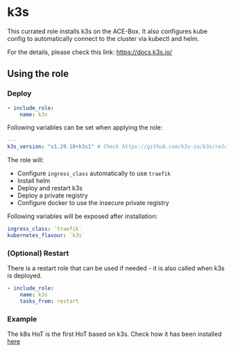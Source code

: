 # k3s

This currated role installs k3s on the ACE-Box.
It also configures kube config to automatically connect to the cluster via kubectl and helm.

For the details, please check this link: https://docs.k3s.io/

## Using the role

### Deploy

```yaml
- include_role:
    name: k3s
```

Following variables can be set when applying the role:
```yaml
---
k3s_version: "v1.29.10+k3s1" # Check https://github.com/k3s-io/k3s/releases
```

The role will:
- Configure `ingress_class` automatically to use `traefik`
- Install helm
- Deploy and restart k3s
- Deploy a private registry
- Configure docker to use the insecure private registry

Following variables will be exposed after installation:

```yaml
ingress_class: `traefik`
kubernetes_flavour: `k3s`
```

### (Optional) Restart

There is a restart role that can be used if needed - it is also called when k3s is deployed.

```yaml
- include_role:
    name: k3s
    tasks_from: restart
```

### Example

The k8s HoT is the first HoT based on k3s. Check how it has been installed [here](https://github.com/dynatrace-ace/ace-box-ext-hot-k8s/blob/k3s-on-ace-box/roles/my-use-case/tasks/main.yml)